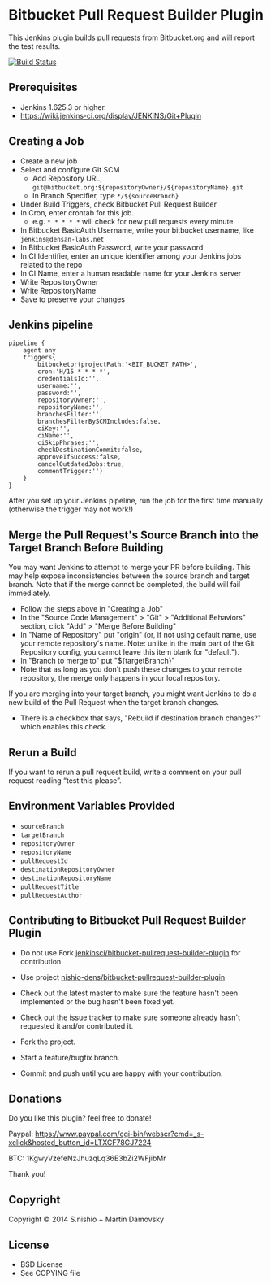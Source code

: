 Bitbucket Pull Request Builder Plugin
=====================================

This Jenkins plugin builds pull requests from Bitbucket.org and will report the test results.

[![Build Status](https://travis-ci.org/nishio-dens/bitbucket-pullrequest-builder-plugin.svg?branch=master)](https://travis-ci.org/nishio-dens/bitbucket-pullrequest-builder-plugin)


Prerequisites
-------------

- Jenkins 1.625.3 or higher.
- https://wiki.jenkins-ci.org/display/JENKINS/Git+Plugin


Creating a Job
-------------

- Create a new job
- Select and configure Git SCM
	- Add Repository URL, `git@bitbucket.org:${repositoryOwner}/${repositoryName}.git`
	- In Branch Specifier, type `*/${sourceBranch}`
- Under Build Triggers, check Bitbucket Pull Request Builder
- In Cron, enter crontab for this job.
  - e.g. `* * * * *` will check for new pull requests every minute
- In Bitbucket BasicAuth Username, write your bitbucket username, like `jenkins@densan-labs.net`
- In Bitbucket BasicAuth Password, write your password
- In CI Identifier, enter an unique identifier among your Jenkins jobs related to the repo
- In CI Name, enter a human readable name for your Jenkins server
- Write RepositoryOwner
- Write RepositoryName
- Save to preserve your changes


Jenkins pipeline
-------------
```
pipeline {
    agent any
    triggers{
        bitbucketpr(projectPath:'<BIT_BUCKET_PATH>',
        cron:'H/15 * * * *',
        credentialsId:'',
        username:'',
        password:'',
        repositoryOwner:'',
        repositoryName:'',
        branchesFilter:'',
        branchesFilterBySCMIncludes:false,
        ciKey:'',
        ciName:'',
        ciSkipPhrases:'',
        checkDestinationCommit:false,
        approveIfSuccess:false,
        cancelOutdatedJobs:true,
        commentTrigger:'')
    }
}
```

After you set up your Jenkins pipeline, run the job for the first time manually (otherwise the trigger may not work!)


Merge the Pull Request's Source Branch into the Target Branch Before Building
-----------------------------------------------------------------------------

You may want Jenkins to attempt to merge your PR before building.
This may help expose inconsistencies between the source branch and target branch.
Note that if the merge cannot be completed, the build will fail immediately.

- Follow the steps above in "Creating a Job"
- In the "Source Code Management" > "Git" > "Additional Behaviors" section, click "Add" > "Merge Before Building"
- In "Name of Repository" put "origin" (or, if not using default name, use your remote repository's name. Note: unlike in the main part of the Git Repository config, you cannot leave this item blank for "default").
- In "Branch to merge to" put "${targetBranch}" 
- Note that as long as you don't push these changes to your remote repository, the merge only happens in your local repository.

If you are merging into your target branch, you might want Jenkins to do a new build of the Pull Request when the target branch changes.
- There is a checkbox that says, "Rebuild if destination branch changes?" which enables this check.


Rerun a Build
-------------

If you want to rerun a pull request build, write a comment on your pull request reading “test this please”.


Environment Variables Provided
------------------------------

- `sourceBranch`
- `targetBranch`
- `repositoryOwner`
- `repositoryName`
- `pullRequestId`
- `destinationRepositoryOwner`
- `destinationRepositoryName`
- `pullRequestTitle`
- `pullRequestAuthor`


Contributing to Bitbucket Pull Request Builder Plugin
-----------------------------------------------------

- Do not use Fork [jenkinsci/bitbucket-pullrequest-builder-plugin](https://github.com/jenkinsci/bitbucket-pullrequest-builder-plugin) for contribution

- Use project [nishio-dens/bitbucket-pullrequest-builder-plugin](https://github.com/nishio-dens/bitbucket-pullrequest-builder-plugin)

- Check out the latest master to make sure the feature hasn't been implemented or the bug hasn't been fixed yet.

- Check out the issue tracker to make sure someone already hasn't requested it and/or contributed it.

- Fork the project.

- Start a feature/bugfix branch.

- Commit and push until you are happy with your contribution.



Donations
-----------------------------------------------------
Do you like this plugin? feel free to donate! 

Paypal: https://www.paypal.com/cgi-bin/webscr?cmd=_s-xclick&hosted_button_id=LTXCF78GJ7224

BTC: 1KgwyVzefeNzJhuzqLq36E3bZi2WFjibMr

Thank you!

Copyright
---------

Copyright © 2014 S.nishio + Martin Damovsky


License
-------

- BSD License
- See COPYING file
